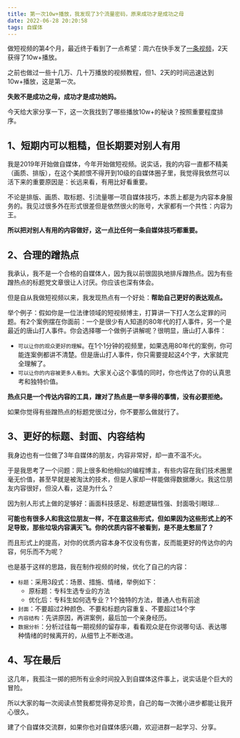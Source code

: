 ```yaml
---
title: 第一次10w+播放，我发现了3个流量密码，原来成功才是成功之母
date: 2022-06-28 20:20:58
tags: 自媒体
---
```


做短视频的第4个月，最近终于看到了一点希望：周六在快手发了[一条视频](https://v.kuaishou.com/rAJqR0)，2天获得了10w+播放。

之前也做过一些十几万、几十万播放的视频教程，但1、2天的时间迅速达到10w+播放，这是第一次。

**失败不是成功之母，成功才是成功她妈。**

今天给大家分享一下，这一次我找到了哪些播放10w+的秘诀？按照重要程度排序。

## 1、短期内可以粗糙，但长期要对别人有用

我是2019年开始做自媒体，今年开始做短视频。说实话，我的内容一直都不精美（画质、排版），在这个美颜恨不得开到10级的自媒体圈子里，我觉得我依然可以活下来的重要原因是：长远来看，有用比好看重要。

不论是排版、画质、取标题、引流量哪一项自媒体技巧，本质上都是为内容本身服务的。我见过很多外在形式很差但是依然很火的账号，大家都有一个共性：内容为王。

**所以把对别人有用的内容做好，这一点比任何一条自媒体技巧都重要。**

## 2、合理的蹭热点

我承认，我不是一个合格的自媒体人，因为我以前很固执地排斥蹭热点。因为有些蹭热点的标题党文章很让人讨厌。你应该也深有体会。

但是自从我做短视频以来，我发现热点有一个好处：**帮助自己更好的表达观点。**

举个例子：假如你是一位法律领域的短视频博主，打算讲一下打人怎么定罪的问题。有2个案例摆在你面前：一个是很少有人知道的80年代的打人事件，另一个是最近的唐山打人事件。你会选择哪一个做例子讲解呢？很明显，唐山打人事件：
- ``可以让你的观众更好的理解``。在1个1分钟的视频里，如果选用80年代的案例，你可能连案例都讲不清楚。但是唐山打人事件，你只需要提起这4个字，大家就完全理解了。
- ``可以让你的内容被更多人看到``。大家关心这个事情的同时，你也传达了你的认真思考和独特价值。

**热点只是一个传达内容的工具，蹭对了热点是一举多得的事情，没有必要拒绝。**

如果你觉得有些蹭热点的标题党很过分，你不要那么做就行了。

## 3、更好的标题、封面、内容结构

我身边也有一位做了3年自媒体的朋友，内容非常好，却一直不温不火。

于是我思考了一个问题：网上很多和他相似的编程博主，有些内容在我们技术圈里毫无价值，甚至早就是被淘汰的技术，但是人家却一样能做得数据爆火。我这位朋友内容很好，但没人看，这是为什么？

因为别人形式上做的足够好：画面科技感足、标题逻辑性强、封面吸引眼球...

**可能也有很多人和我这位朋友一样，不在意这些形式，但如果因为这些形式上的不足导致，那些垃圾内容满天飞。你的优质内容不被看到，是不是太憋屈了？**

而且形式上的提高，对你的优质内容本身不仅没有伤害，反而能更好的传达你的内容，何乐而不为呢？

也是基于这样的思路，我在制作视频的时候，优化了自己的内容：

- ``标题``：采用3段式：场景、措施、情绪，举例如下：
  - 原标题：专科生选专业的方法
  - 优化后：专科生如何选专业？1个独特的方法，普通人也有前途
- ``封面``：不要超过2种颜色、不要和标题内容重复、不要超过14个字
- ``内容结构``：先讲原因，再讲案例，最后加一个亲身经历。
- ``数据分析``：分析过往每一期视频的留存率，看看观众是在你说哪句话、表达哪种情绪的时候离开的，从细节上不断改进。



## 4、写在最后

这几年，我孤注一掷的把所有业余时间投入到自媒体这件事上，说实话是个巨大的冒险。

所以大家的每一次阅读点赞我都觉得弥足珍贵，自己的每一次微小进步都能让我开心很久。

建了个自媒体交流群，如果你也对自媒体感兴趣，欢迎进群一起学习、分享。



